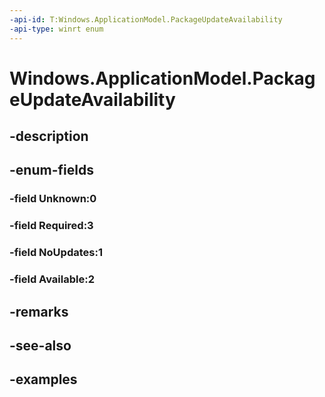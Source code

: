 ```yaml
---
-api-id: T:Windows.ApplicationModel.PackageUpdateAvailability
-api-type: winrt enum
---
```


<!-- Enumeration syntax.
public enum PackageUpdateAvailability : int 
-->

# Windows.ApplicationModel.PackageUpdateAvailability

## -description

## -enum-fields
### -field Unknown:0

### -field Required:3

### -field NoUpdates:1

### -field Available:2

## -remarks

## -see-also

## -examples

